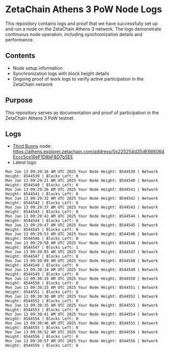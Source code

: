 # ZetaChain Athens 3 PoW Node Logs
This repository contains logs and proof that we have successfully set up and run a node on the ZetaChain Athens 3 network. The logs demonstrate continuous node operation, including synchronization details and performance.

## Contents
- Node setup information
- Synchronization logs with block height details
- Ongoing proof of work logs to verify active participation in the ZetaChain network

## Purpose
This repository serves as documentation and proof of participation in the ZetaChain Athens 3 PoW testnet.

## Logs

- [Third Bunny](https://thirdbunny.xyz/) node: https://athens.explorer.zetachain.com/address/0x225254d35dE666064Eccc5ce16eF1D8bF8D7b5EE
- Latest logs:
```
Mon Jan 13 09:29:16 AM UTC 2025 Your Node Height: 8544539 | Network Height: 8544539 | Blocks Left: 0
Mon Jan 13 09:29:21 AM UTC 2025 Your Node Height: 8544540 | Network Height: 8544540 | Blocks Left: 0
Mon Jan 13 09:29:26 AM UTC 2025 Your Node Height: 8544541 | Network Height: 8544541 | Blocks Left: 0
Mon Jan 13 09:29:32 AM UTC 2025 Your Node Height: 8544542 | Network Height: 8544542 | Blocks Left: 0
Mon Jan 13 09:29:37 AM UTC 2025 Your Node Height: 8544543 | Network Height: 8544543 | Blocks Left: 0
Mon Jan 13 09:29:42 AM UTC 2025 Your Node Height: 8544544 | Network Height: 8544544 | Blocks Left: 0
Mon Jan 13 09:29:47 AM UTC 2025 Your Node Height: 8544545 | Network Height: 8544545 | Blocks Left: 0
Mon Jan 13 09:29:53 AM UTC 2025 Your Node Height: 8544546 | Network Height: 8544546 | Blocks Left: 0
Mon Jan 13 09:29:58 AM UTC 2025 Your Node Height: 8544546 | Network Height: 8544547 | Blocks Left: 1
Mon Jan 13 09:30:03 AM UTC 2025 Your Node Height: 8544547 | Network Height: 8544547 | Blocks Left: 0
Mon Jan 13 09:30:09 AM UTC 2025 Your Node Height: 8544548 | Network Height: 8544548 | Blocks Left: 0
Mon Jan 13 09:30:14 AM UTC 2025 Your Node Height: 8544549 | Network Height: 8544549 | Blocks Left: 0
Mon Jan 13 09:30:19 AM UTC 2025 Your Node Height: 8544550 | Network Height: 8544550 | Blocks Left: 0
Mon Jan 13 09:30:25 AM UTC 2025 Your Node Height: 8544551 | Network Height: 8544551 | Blocks Left: 0
Mon Jan 13 09:30:30 AM UTC 2025 Your Node Height: 8544552 | Network Height: 8544552 | Blocks Left: 0
Mon Jan 13 09:30:35 AM UTC 2025 Your Node Height: 8544553 | Network Height: 8544553 | Blocks Left: 0
Mon Jan 13 09:30:41 AM UTC 2025 Your Node Height: 8544554 | Network Height: 8544554 | Blocks Left: 0
Mon Jan 13 09:30:46 AM UTC 2025 Your Node Height: 8544555 | Network Height: 8544555 | Blocks Left: 0
Mon Jan 13 09:30:52 AM UTC 2025 Your Node Height: 8544556 | Network Height: 8544556 | Blocks Left: 0
Mon Jan 13 09:30:57 AM UTC 2025 Your Node Height: 8544556 | Network Height: 8544556 | Blocks Left: 0
```
